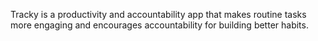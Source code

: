 Tracky is a productivity and accountability app that makes routine tasks more engaging and encourages accountability for building better habits.